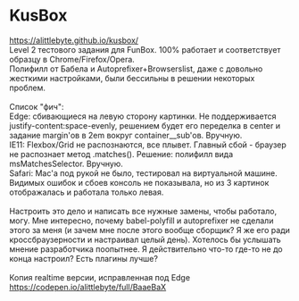 # KusBox
https://alittlebyte.github.io/kusbox/ <br/>
Level 2 тестового задания для FunBox. 100% работает и соответствует образцу в Chrome/Firefox/Opera.<br/>
Полифилл от Бабела и Autoprefixer+Browserslist, даже с довольно жесткими настройками, были бессильны в решении некоторых проблем.<br/> 
<br/>
Список "фич":<br/>
Edge: сбивающиеся на левую сторону картинки. Не поддерживается justify-content:space-evenly, решением будет его переделка в center и задание margin'ов в 2em вокруг container__sub'ов. Вручную.<br/>
IE11: Flexbox/Grid не распознаются, все плывет. Главный сбой - браузер не распознает метод .matches(). Решение: полифилл вида msMatchesSelector. Вручную.<br/>
Safari: Mac'а под рукой не было, тестировал на виртуальной машине. Видимых ошибок и сбоев консоль не показывала, но из 3 картинок отображалась и работала только левая. <br/>
<br/>
Настроить это дело и написать все нужные замены, чтобы работало, могу. Мне интересно, почему babel-polyfill и autoprefixer не сделали этого за меня (и зачем мне после этого вообще сборщик? Я же его ради кроссбраузерности и настраивал целый день). Хотелось бы услышать мнение разработчика поопытнее. Я действительно что-то где-то не до конца настроил? Есть плагины лучше? <br/>
<br/>
Копия realtime версии, исправленная под Edge https://codepen.io/alittlebyte/full/BaaeBaX

